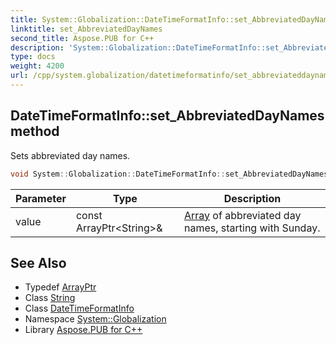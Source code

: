 ```yaml
---
title: System::Globalization::DateTimeFormatInfo::set_AbbreviatedDayNames method
linktitle: set_AbbreviatedDayNames
second_title: Aspose.PUB for C++
description: 'System::Globalization::DateTimeFormatInfo::set_AbbreviatedDayNames method. Sets abbreviated day names in C++.'
type: docs
weight: 4200
url: /cpp/system.globalization/datetimeformatinfo/set_abbreviateddaynames/
---
```

## DateTimeFormatInfo::set_AbbreviatedDayNames method


Sets abbreviated day names.

```cpp
void System::Globalization::DateTimeFormatInfo::set_AbbreviatedDayNames(const ArrayPtr<String> &value)
```


| Parameter | Type | Description |
| --- | --- | --- |
| value | const ArrayPtr\<String\>\& | [Array](../../../system/array/) of abbreviated day names, starting with Sunday. |

## See Also

* Typedef [ArrayPtr](../../../system/arrayptr/)
* Class [String](../../../system/string/)
* Class [DateTimeFormatInfo](../)
* Namespace [System::Globalization](../../)
* Library [Aspose.PUB for C++](../../../)
